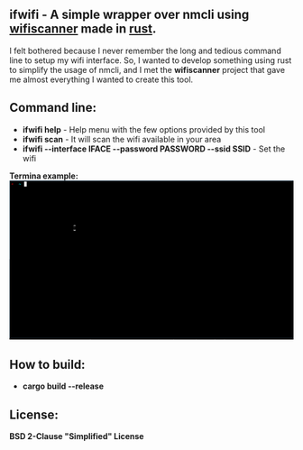 ## ifwifi - A simple wrapper over nmcli using [wifiscanner](https://crates.io/crates/wifiscanner) made in [rust](https://www.rust-lang.org/).
I felt bothered because I never remember the long and tedious command line to setup my wifi interface. So, I wanted to develop something using rust to simplify the usage of nmcli, and I met the <b>wifiscanner</b> project that gave me almost everything I wanted to create this tool.

## Command line:
* <b>ifwifi help</b> - Help menu with the few options provided by this tool
* <b>ifwifi scan</b> - It will scan the wifi available in your area
* <b>ifwifi --interface IFACE --password PASSWORD --ssid SSID</b> - Set the wifi

[logo]: https://raw.githubusercontent.com/araujobsd/ifwifi/main/gif/terminal.gif "Terminal example"
<b>Termina example:</b>
![alt text][logo]

## How to build:
* <b>cargo build --release</b>

## License:
<b>BSD 2-Clause "Simplified" License</b>

